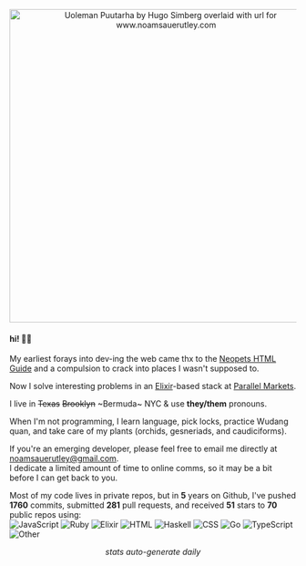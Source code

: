 
<p align="center">
  <a href="https://www.noamsauerutley.com"><img width="550" alt="Uoleman Puutarha by Hugo Simberg overlaid with url for www.noamsauerutley.com" src="https://user-images.githubusercontent.com/17517253/114214423-aa585280-993a-11eb-985a-48c86a9d9dd0.png"></a>
</p>
  
#### hi! 👋🏻
My earliest forays into dev-ing the web came thx to the [Neopets HTML Guide](http://www.neopets.com/help/html1.phtml) and a compulsion to crack into places I wasn't supposed to. 

Now I solve interesting problems in an [Elixir](https://elixir-lang.org)-based stack at [Parallel Markets](https://parallelmarkets.com/).

I live in ~~Texas~~ ~~Brooklyn~~ ~Bermuda~ NYC & use **they/them** pronouns.

When I'm not programming, I learn language, pick locks, practice Wudang quan, and take care of my plants (orchids, gesneriads, and caudiciforms). 

If you're an emerging developer, please feel free to email me directly at noamsauerutley@gmail.com.\
I dedicate a limited amount of time to online comms, so it may be a bit before I can get back to you. 

Most of my code lives in private repos, but in **5** years on Github, I've pushed **1760** commits, submitted **281** pull requests, and received **51** stars to **70** public repos using:\
![JavaScript](https://img.shields.io/static/v1?style=flat-square&label=%E2%A0%80&color=555&labelColor=%23f1e05a&message=JavaScript%EF%B8%B1)
![Ruby](https://img.shields.io/static/v1?style=flat-square&label=%E2%A0%80&color=555&labelColor=%23701516&message=Ruby%EF%B8%B1)
![Elixir](https://img.shields.io/static/v1?style=flat-square&label=%E2%A0%80&color=555&labelColor=%236e4a7e&message=Elixir%EF%B8%B1)
![HTML](https://img.shields.io/static/v1?style=flat-square&label=%E2%A0%80&color=555&labelColor=%23e34c26&message=HTML%EF%B8%B1)
![Haskell](https://img.shields.io/static/v1?style=flat-square&label=%E2%A0%80&color=555&labelColor=%235e5086&message=Haskell%EF%B8%B1)
![CSS](https://img.shields.io/static/v1?style=flat-square&label=%E2%A0%80&color=555&labelColor=%23563d7c&message=CSS%EF%B8%B1)
![Go](https://img.shields.io/static/v1?style=flat-square&label=%E2%A0%80&color=555&labelColor=%2300ADD8&message=Go%EF%B8%B1)
![TypeScript](https://img.shields.io/static/v1?style=flat-square&label=%E2%A0%80&color=555&labelColor=%232b7489&message=TypeScript%EF%B8%B1)
![Other](https://img.shields.io/static/v1?style=flat-square&label=%E2%A0%80&color=555&labelColor=%23ededed&message=Other%EF%B8%B1)
 \
_<p align="center">stats auto-generate daily</p>_

